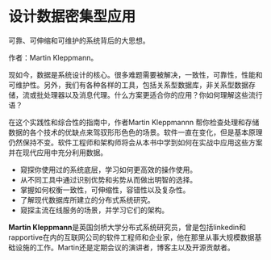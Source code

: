 # 设计数据密集型应用
可靠、可伸缩和可维护的系统背后的大思想。

作者：Martin Kleppmann。


现如今，数据是系统设计的核心。很多难题需要被解决，一致性，可靠性，性能和可维护性。另外，我们有各种各样的工具，包括关系型数据库，非关系型数据存储，流或批处理器以及消息代理。什么方案更适合你的应用？你如何理解这些流行语？

在这个实践性和综合性的指南中，作者Martin Kleppmannn 帮你检查处理和存储数据的各个技术的优缺点来驾驭形形色色的场景。软件一直在变化，但是基本原理仍然保持不变。软件工程师和架构师将会从本书中学到如何在实战中应用这些方案并在现代应用中充分利用数据。

- 窥探你使用过的系统底层，学习如何更高效的操作使用。
- 从不同工具中通过识别优势和劣势从而做出明智的选择。
- 掌握如何权衡一致性，可伸缩性，容错性以及复杂性。
- 了解现代数据库所建立的分布式系统研究。
- 窥探主流在线服务的场景，并学习它们的架构。

**Martin Kleppmann**是英国剑桥大学分布式系统研究员，曾是包括linkedin和rapportive在内的互联网公司的软件工程师和企业家，他在那里从事大规模数据基础设施的工作。Martin还是定期会议的演讲者，博客主以及开源贡献者。